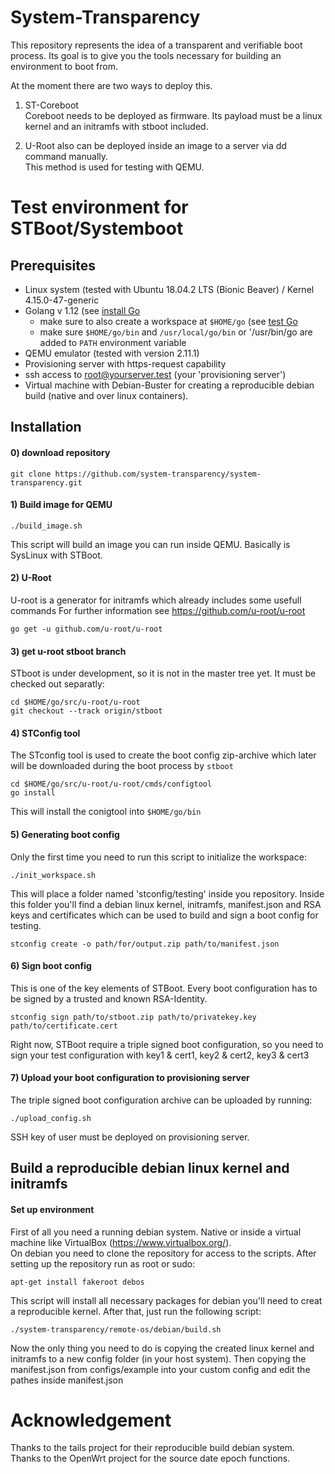 # System-Transparency

This repository represents the idea of a transparent and verifiable boot process.
Its goal is to give you the tools necessary for building an environment to boot from.

At the moment there are two ways to deploy this. 
1. ST-Coreboot  
Coreboot needs to be deployed as firmware. Its payload must be a linux kernel and an initramfs with stboot included.

2. U-Root also can be deployed inside an image to a server via dd command manually.  
This method is used for testing with QEMU.

# Test environment for STBoot/Systemboot
## Prerequisites
* Linux system (tested with Ubuntu 18.04.2 LTS (Bionic Beaver) / Kernel 4.15.0-47-generic
* Golang v 1.12 (see [install Go](https://golang.org/doc/install#install )
	* make sure to also create a workspace at `$HOME/go` (see [test Go](https://golang.org/doc/install#testing )
	* make sure `$HOME/go/bin` and `/usr/local/go/bin` or '/usr/bin/go are added to `PATH` environment variable
* QEMU emulator (tested with version 2.11.1)
* Provisioning server with https-request capability
* ssh access to root@yourserver.test (your 'provisioning server')
* Virtual machine with Debian-Buster for creating a reproducible debian build (native and over linux containers).


## Installation

#### 0) download repository
```
git clone https://github.com/system-transparency/system-transparency.git
```

#### 1) Build image for QEMU
```
./build_image.sh
```
This script will build an image you can run inside QEMU. Basically is SysLinux with STBoot.

#### 2) U-Root
U-root is a generator for initramfs which already includes some usefull commands
For further information see https://github.com/u-root/u-root
```
go get -u github.com/u-root/u-root
```

#### 3) get u-root stboot branch
STboot is under development, so it is not in the master tree yet. It must be checked out separatly:
```
cd $HOME/go/src/u-root/u-root
git checkout --track origin/stboot
```
#### 4) STConfig tool
The STconfig tool is used to create the boot config zip-archive which later will be downloaded during the boot process by `stboot`
```
cd $HOME/go/src/u-root/u-root/cmds/configtool
go install
```
This will install the conigtool into `$HOME/go/bin`

#### 5) Generating boot config
Only the first time you need to run this script to initialize the workspace:
```
./init_workspace.sh
```
This will place a folder named 'stconfig/testing' inside you repository.
Inside this folder you'll find a debian linux kernel, initramfs, manifest.json and RSA keys and certificates which can be used to build and sign a boot config for testing.
```
stconfig create -o path/for/output.zip path/to/manifest.json
```
#### 6) Sign boot config 
This is one of the key elements of STBoot. Every boot configuration has to be signed by a trusted and known RSA-Identity.
```
stconfig sign path/to/stboot.zip path/to/privatekey.key path/to/certificate.cert
```
Right now, STBoot require a triple signed boot configuration, so you need to sign your test configuration with key1 & cert1, key2 & cert2, key3 & cert3

#### 7) Upload your boot configuration to provisioning server
The triple signed boot configuration archive can be uploaded by running:
```
./upload_config.sh
```
SSH key of user must be deployed on provisioning server.

## Build a reproducible debian linux kernel and initramfs

#### Set up environment
First of all you need a running debian system. Native or inside a virtual machine like VirtualBox (https://www.virtualbox.org/).  
On debian you need to clone the repository for access to the scripts.
After setting up the repository run as root or sudo:
```
apt-get install fakeroot debos
```
This script will install all necessary packages for debian you'll need to creat a reproducible kernel.
After that, just run the following script:
```
./system-transparency/remote-os/debian/build.sh
```
Now the only thing you need to do is copying the created linux kernel and initramfs to a new config folder (in your host system).
Then copying the manifest.json from configs/example into your custom config and edit the pathes inside manifest.json

# Acknowledgement
Thanks to the tails project for their reproducible build debian system. Thanks to the OpenWrt project for the source date epoch functions.